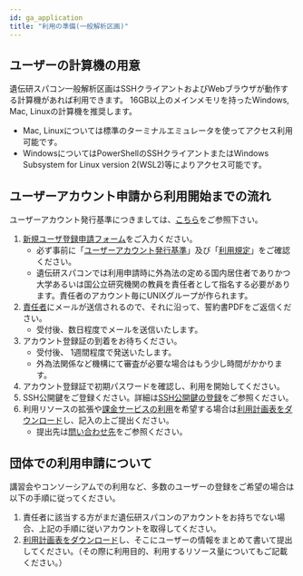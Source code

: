 ```yaml
---
id: ga_application
title: "利用の準備(一般解析区画)"
---
```


## ユーザーの計算機の用意

遺伝研スパコン一般解析区画はSSHクライアントおよびWebブラウザが動作する計算機があれば利用できます。
16GB以上のメインメモリを持ったWindows, Mac, Linuxの計算機を推奨します。

- Mac, Linuxについては標準のターミナルエミュレータを使ってアクセス利用可能です。
- WindowsについてはPowerShellのSSHクライアントまたはWindows Subsystem for Linux version 2(WSL2)等によりアクセス可能です。


## ユーザーアカウント申請から利用開始までの流れ

ユーザーアカウント発行基準につきましては、[こちら](/application/application)をご参照下さい。

1. [新規ユーザ登録申請フォーム](https://sc2.ddbj.nig.ac.jp/index.php/ja-new-application)をご入力ください。
    - 必ず事前に「[ユーザーアカウント発行基準](/application/application)」及び「[利用規定](/application/use_policy)」をご確認ください。
    - 遺伝研スパコンでは利用申請時に外為法の定める国内居住者でありかつ大学あるいは国公立研究機関の教員を責任者として指名する必要があります。責任者のアカウント毎にUNIXグループが作られます。
2. [責任者](/application/application#責任者について)にメールが送信されるので、それに沿って、誓約書PDFをご返信ください。
    - 受付後、数日程度でメールを送信いたします。
3. アカウント登録証の到着をお待ちください。
    - 受付後、 1週間程度で発送いたします。
    - 外為法関係など機構にて審査が必要な場合はもう少し時間がかかります。
4. アカウント登録証で初期パスワードを確認し、利用を開始してください。
5. SSH公開鍵をご登録ください。詳細は[SSH公開鍵の登録](/application/ssh_keys)をご参照ください。
6. 利用リソースの拡張や[課金サービスの利用](/application/billing_service)を希望する場合は[利用計画表をダウンロード](/application/resource_extension)し、記入の上ご提出ください。
    -  提出先は[問い合わせ先](/application/reference)をご参照ください。


## 団体での利用申請について

講習会やコンソーシアムでの利用など、多数のユーザーの登録をご希望の場合は以下の手順に従ってください。

1. 責任者に該当する方がまだ遺伝研スパコンのアカウントをお持ちでない場合、上記の手順に従いアカウントを取得してください。
2. [利用計画表をダウンロード](/application/resource_extension)し、そこにユーザーの情報をまとめて書いて提出してください。（その際に利用目的、利用するリソース量についてもご記載ください。）


